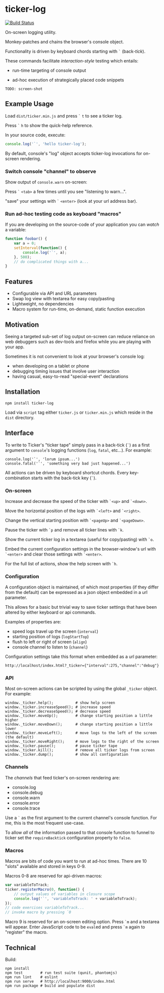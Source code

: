 # ticker-log

[![Build Status](https://travis-ci.org/jonbri/ticker-log.svg?branch=master)](https://travis-ci.org/jonbri/ticker-log)

On-screen logging utility.

Monkey-patches and chains the browser's console object.

Functionality is driven by keyboard chords starting with ``` ` ``` (back-*tick*).

These commands facilitate *interaction-style* testing which entails:

* run-time targeting of console output

* ad-hoc execution of strategically placed code snippets

```
TODO: screen-shot
```

## Example Usage

Load `dist/ticker.min.js` and press ``` ` ``` `t` to see a ticker log.

Press ``` ` ``` `h` to show the quick-help reference.

In your source code, execute:

```js
console.log('`', 'hello ticker-log');
```

By default, console's "log" object accepts ticker-log invocations for on-screen rendering.

### Switch console "channel" to observe

Show output of `console.warn` on-screen:

Press ``` ` ``` `<tab>` a few times until you see "listening to warn...".

"save" your settings with ``` ` ``` `<enter>` (look at your url address bar).

### Run ad-hoc testing code as keyboard "macros"

If you are developing on the source-code of your application you can *watch* a variable:

```js
function foobar() {
    var a = 0;
    setInterval(function() {
        console.log('`', a);
    }, 500);
    // do complicated things with a...
}
```

## Features

* Configurable via API and URL parameters
* Swap log view with textarea for easy copy/pasting
* Lightweight, no dependencies
* Macro system for run-time, on-demand, static function execution

## Motivation

Seeing a targeted sub-set of log output on-screen can reduce reliance on web debuggers such as dev-tools and firefox while you are playing with your app.

Sometimes it is not convenient to look at your browser's console log:
* when developing on a tablet or phone
* debugging timing issues that involve user interaction
* having casual, easy-to-read "special-event" declarations

## Installation

```shell
npm install ticker-log
```

Load via `script` tag either `ticker.js` or `ticker.min.js` which reside in the `dist` directory.

## Interface
To write to Ticker's "ticker tape" simply pass in a back-tick (`` ` ``) as a first argument to `console`'s logging functions (`log`, `fatal`, etc...).
For example:

    console.log('`', 'lorum ipsum...')
    console.fatal('`', 'something very bad just happened...')

All actions can be driven by keyboard shortcut chords. Every key-combination starts with the back-tick key (`` ` ``).

### On-screen
Increase and decrease the speed of the ticker with `` `<up> `` and `` `<down> ``.

Move the horizontal position of the logs with `` `<left> `` and `` `<right> ``.

Change the vertical starting position with `` `<pageUp> `` and `` `<pageDown> ``.

Pause the ticker with `` `p `` and remove all ticker lines with `` `k ``.

Show the current ticker log in a textarea (useful for copy/pasting) with `` `o ``.

Embed the current configuration settings in the browser-window's url with `` `<enter> `` and clear those settings with `` `<enter> ``.

For the full list of actions, show the help screen with `` `h ``.

### Configuration

A configuration object is maintained, of which most properties (if they differ from the default) can be expressed as a json object embedded in a url parameter.

This allows for a basic but trivial way to save ticker settings that have been altered by either keyboard or api commands.

Examples of properties are:
* speed logs travel up the screen (`interval`)
* starting position of logs (`logStartTop`)
* flush to left or right of screen (`align`)
* console channel to listen to (`channel`)

Configuration settings take this format when embedded as a url parameter:

```
http://localhost/index.html?_ticker={"interval":275,"channel":"debug"}
```

### API
Most on-screen actions can be scripted by using the global `_ticker` object. For example:

    window._ticker.help();          # show help screen
    window._ticker.increaseSpeed(); # increase speed
    window._ticker.decreaseSpeed(); # decrease speed
    window._ticker.moveUp();        # change starting position a little higher
    window._ticker.moveDown();      # change starting position a little lower
    window._ticker.moveLeft();      # move logs to the left of the screen (the default)
    window._ticker.moveRight();     # move logs to the right of the screen
    window._ticker.pause();         # pause ticker tape
    window._ticker.kill();          # remove all ticker logs from screen
    window._ticker.dump();          # show all configuration

### Channels
The *channels* that feed ticker's on-screen rendering are:
* console.log
* console.debug
* console.warn
* console.error
* console.trace

Use a ``` ` ``` as the first argument to the current channel's console function. For me, this is the most frequent use-case.

To allow *all* of the information passed to that console function to funnel to ticker set the `requireBacktick` configuration property to `false`.

### Macros
Macros are bits of code you want to run at ad-hoc times. There are 10 "slots" available and stored in keys 0-9.

Macros 0-8 are reserved for api-driven macros:

```js
var variableToTrack;
ticker.registerMacro(0, function() {
    // output values of variables in closure scope
    console.log('`', 'variableToTrack: ' + variableToTrack);
});
// code exercises variableToTrack...
// invoke macro by pressing `0
```

Macro 9 is reserved for an on-screen editing option. Press `` `m `` and a textarea will appear. Enter JavaScript code to be `eval`ed and press `` `m `` again to "register" the macro.

## Technical
Build:

```shell
npm install
npm test        # run test suite (qunit, phantomjs)
npm run lint    # eslint
npm run serve   # http://localhost:9000/index.html
npm run package # build and populate dist
```
